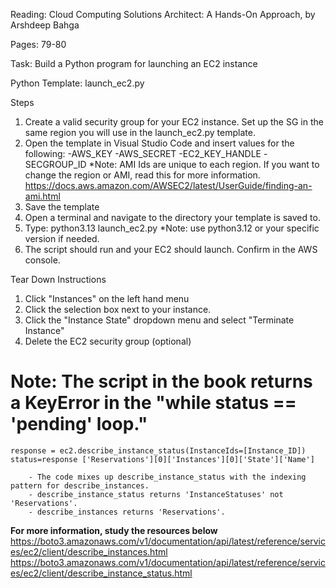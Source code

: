 Reading: Cloud Computing Solutions Architect: A Hands-On Approach, by Arshdeep Bahga

Pages: 79-80

Task: Build a Python program for launching an EC2 instance

Python Template: launch_ec2.py

Steps
1. Create a valid security group for your EC2 instance. Set up the SG in the same region you will use in the launch_ec2.py template.
2. Open the template in Visual Studio Code and insert values for the following:
    -AWS_KEY
    -AWS_SECRET
    -EC2_KEY_HANDLE
    -SECGROUP_ID
    *Note: AMI Ids are unique to each region. If you want to change the region or AMI, read this for more information. https://docs.aws.amazon.com/AWSEC2/latest/UserGuide/finding-an-ami.html
3.  Save the template
4. Open a terminal and navigate to the directory your template is saved to.
5. Type: python3.13 launch_ec2.py
   *Note: use python3.12 or your specific version if needed.
6. The script should run and your EC2 should launch. Confirm in the AWS console.

Tear Down Instructions
1. Click "Instances" on the left hand menu
2. Click the selection box next to your instance.
3. Click the "Instance State" dropdown menu and select "Terminate Instance"
4. Delete the EC2 security group (optional)

# Note: The script in the book returns a KeyError in the "while status == 'pending' loop."
    response = ec2.describe_instance_status(InstanceIds=[Instance_ID])
    status=response ['Reservations'][0]['Instances'][0]['State']['Name']

        - The code mixes up describe_instance_status with the indexing pattern for describe_instances.
        - describe_instance_status returns 'InstanceStatuses' not 'Reservations'.
        - describe_instances returns 'Reservations'.

**For more information, study the resources below**
      https://boto3.amazonaws.com/v1/documentation/api/latest/reference/services/ec2/client/describe_instances.html
      https://boto3.amazonaws.com/v1/documentation/api/latest/reference/services/ec2/client/describe_instance_status.html
